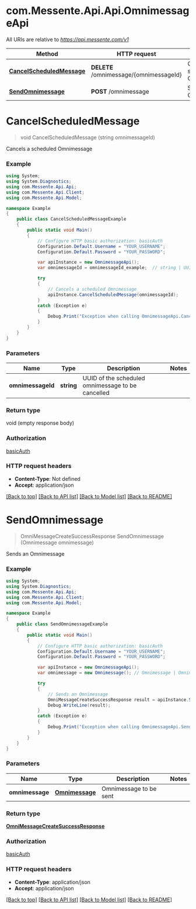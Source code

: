 # com.Messente.Api.Api.OmnimessageApi

All URIs are relative to *https://api.messente.com/v1*

Method | HTTP request | Description
------------- | ------------- | -------------
[**CancelScheduledMessage**](OmnimessageApi.md#cancelscheduledmessage) | **DELETE** /omnimessage/{omnimessageId} | Cancels a scheduled Omnimessage
[**SendOmnimessage**](OmnimessageApi.md#sendomnimessage) | **POST** /omnimessage | Sends an Omnimessage


<a name="cancelscheduledmessage"></a>
# **CancelScheduledMessage**
> void CancelScheduledMessage (string omnimessageId)

Cancels a scheduled Omnimessage

### Example
```csharp
using System;
using System.Diagnostics;
using com.Messente.Api.Api;
using com.Messente.Api.Client;
using com.Messente.Api.Model;

namespace Example
{
    public class CancelScheduledMessageExample
    {
        public static void Main()
        {
            // Configure HTTP basic authorization: basicAuth
            Configuration.Default.Username = "YOUR_USERNAME";
            Configuration.Default.Password = "YOUR_PASSWORD";

            var apiInstance = new OmnimessageApi();
            var omnimessageId = omnimessageId_example;  // string | UUID of the scheduled omnimessage to be cancelled

            try
            {
                // Cancels a scheduled Omnimessage
                apiInstance.CancelScheduledMessage(omnimessageId);
            }
            catch (Exception e)
            {
                Debug.Print("Exception when calling OmnimessageApi.CancelScheduledMessage: " + e.Message );
            }
        }
    }
}
```

### Parameters

Name | Type | Description  | Notes
------------- | ------------- | ------------- | -------------
 **omnimessageId** | **string**| UUID of the scheduled omnimessage to be cancelled | 

### Return type

void (empty response body)

### Authorization

[basicAuth](../README.md#basicAuth)

### HTTP request headers

 - **Content-Type**: Not defined
 - **Accept**: application/json

[[Back to top]](#) [[Back to API list]](../README.md#documentation-for-api-endpoints) [[Back to Model list]](../README.md#documentation-for-models) [[Back to README]](../README.md)

<a name="sendomnimessage"></a>
# **SendOmnimessage**
> OmniMessageCreateSuccessResponse SendOmnimessage (Omnimessage omnimessage)

Sends an Omnimessage

### Example
```csharp
using System;
using System.Diagnostics;
using com.Messente.Api.Api;
using com.Messente.Api.Client;
using com.Messente.Api.Model;

namespace Example
{
    public class SendOmnimessageExample
    {
        public static void Main()
        {
            // Configure HTTP basic authorization: basicAuth
            Configuration.Default.Username = "YOUR_USERNAME";
            Configuration.Default.Password = "YOUR_PASSWORD";

            var apiInstance = new OmnimessageApi();
            var omnimessage = new Omnimessage(); // Omnimessage | Omnimessage to be sent

            try
            {
                // Sends an Omnimessage
                OmniMessageCreateSuccessResponse result = apiInstance.SendOmnimessage(omnimessage);
                Debug.WriteLine(result);
            }
            catch (Exception e)
            {
                Debug.Print("Exception when calling OmnimessageApi.SendOmnimessage: " + e.Message );
            }
        }
    }
}
```

### Parameters

Name | Type | Description  | Notes
------------- | ------------- | ------------- | -------------
 **omnimessage** | [**Omnimessage**](Omnimessage.md)| Omnimessage to be sent | 

### Return type

[**OmniMessageCreateSuccessResponse**](OmniMessageCreateSuccessResponse.md)

### Authorization

[basicAuth](../README.md#basicAuth)

### HTTP request headers

 - **Content-Type**: application/json
 - **Accept**: application/json

[[Back to top]](#) [[Back to API list]](../README.md#documentation-for-api-endpoints) [[Back to Model list]](../README.md#documentation-for-models) [[Back to README]](../README.md)


